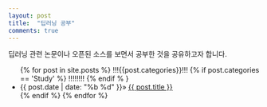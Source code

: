 ```yaml
---
layout: post
title:  "딥러닝 공부"
comments: true
---
```


딥러닝 관련 논문이나 오픈된 소스를 보면서 공부한 것을 공유하고자 합니다.

<div class="home">
  <ul class="post-list">
    {% for post in site.posts %}
    !!!{{post.categories}}!!!
        {% if post.categories == 'Study' %} !!!!!!!!
        {% endif % }
        <li>
            <span>{{ post.date | date: "%b %d" }}</span>» <a href="{{ site.baseurl}}{{ post.url }}">
            {{ post.title }}</a>
        </li>
        {% endif %}
    {% endfor %}
  </ul>
</div>
